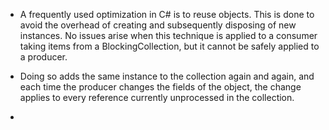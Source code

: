 

- A frequently used optimization in C# is to reuse objects. This is done to avoid the overhead of creating and subsequently disposing of new instances. No issues arise when this technique is applied to a consumer taking items from a BlockingCollection, but it cannot be safely applied to a producer. 

- Doing so adds the same instance to the collection again and again, and each time the producer changes the fields of the object, the change applies to every reference currently unprocessed in the collection.

- 